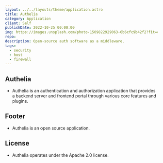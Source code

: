 ```yaml
---
layout: ../../layouts/theme/application.astro
title: Authelia
category: Application
client: Self
publishDate: 2022-10-25 00:00:00
img: https://images.unsplash.com/photo-1509822929063-6b6cfc9b42f2?fit=crop&w=1400&h=700&q=75
repo:
description: Open-source auth software as a middleware. 
tags:
  - security
  - host
  - firewall
---
```


## Authelia

- Authelia is an authentication and authorization application that provides a backend server and frontend portal through various core features and plugins.

## Footer

- Authelia is an open source application.

## License

- Authelia operates under the Apache 2.0 license.
